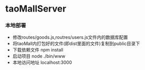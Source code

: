 # taoMallServer

### 本地部署
- 修改routes/goods.js,routres/users.js文件内的数据库配置
- 将taoMall内打包好的文件(即dist里面的文件)复制到public目录下
- 下载依赖文件 npm install
- 启动项目 node ./bin/www
- 本地访问地址 localhost:3000